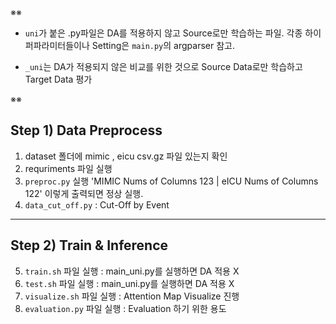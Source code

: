 ※※
- `uni`가 붙은 .py파일은 DA를 적용하지 않고 Source로만 학습하는 파일.
각종 하이퍼파라미터들이나 Setting은 `main.py`의 argparser 참고.

-  `_uni`는 DA가 적용되지 않은 비교를 위한 것으로 Source Data로만 학습하고 Target Data 평가

※※

## Step 1) Data Preprocess
1) dataset 폴더에 mimic , eicu csv.gz 파일 있는지 확인
2) requriments 파일 실행
3) `preproc.py` 실행 'MIMIC Nums of Columns 123 | eICU Nums of Columns 122' 이렇게 출력되면 정상 실행.
4) `data_cut_off.py` : Cut-Off by Event
-------
## Step 2) Train & Inference 
5) `train.sh` 파일 실행 : main_uni.py를 실행하면 DA 적용 X 
6) `test.sh` 파일 실행 : main_uni.py를 실행하면 DA 적용 X 
7) `visualize.sh` 파일 실행 : Attention Map Visualize 진행
8) `evaluation.py` 파일 실행 : Evaluation 하기 위한 용도
